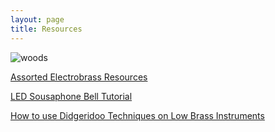 ```yaml
---
layout: page
title: Resources
---
```


![woods](../images/woods.jpg)

[Assorted Electrobrass Resources](https://jbaylies.github.io/Electrobrass_Encyclopedia/en/master/content/resources/links.html)

[LED Sousaphone Bell Tutorial](https://jbaylies.github.io/Electrobrass_Encyclopedia/en/master/content/tutorials/LED-sousa-bell.html)

[How to use Didgeridoo Techniques on Low Brass Instruments](https://www.youtube.com/watch?v=RdcRZR2hH6Q)
